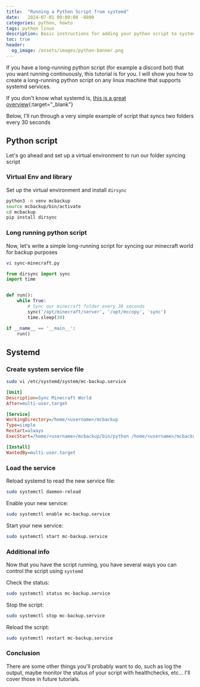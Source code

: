 ```yaml
---
title:  "Running a Python Script from systemd"
date:   2024-07-01 00:00:00 -0800
categories: python, howto
tags: python linux
description: Basic instructions for adding your python script to systemd for long running processes
toc: true
header:
  og_image: /assets/images/python-banner.png
---
```


If you have a long-running python script (for example a discord bot) that you want running continuously, this tutorial is for you.
I will show you how to create a long-running python script on any linux machine that supports systemd services.

If you don't know what systemd is, [this is a great overview](https://www.linux.com/training-tutorials/understanding-and-using-systemd/){:target="_blank"}

Below, I'll run through a very simple example of script that syncs two folders every 30 seconds

## Python script

Let's go ahead and set up a virtual environment to run our folder syncing script

### Virtual Env and library

Set up the virtual environment and install `dirsync`

```bash
python3 -m venv mcbackup
source mcbackup/bin/activate
cd mcbackup
pip install dirsync
```

### Long running python script

Now, let's write a simple long-running script for syncing our minecraft world for backup purposes

```bash
vi sync-minecraft.py
```

```python
from dirsync import sync
import time


def run():
    while True:
        # Sync our minecraft folder every 30 seconds
        sync('/opt/minecraft/server', '/opt/mccopy', 'sync')
        time.sleep(30)

if __name__ == '__main__':
    run()
```

## Systemd

### Create system service file
```bash
sudo vi /etc/systemd/system/mc-backup.service
```

```ini
[Unit]
Description=Sync Minecraft World
After=multi-user.target

[Service]
WorkingDirectory=/home/<username>/mcbackup
Type=simple
Restart=always
ExecStart=/home/<username>/mcbackup/bin/python /home/<username>/mcbackup/sync-minecraft.py

[Install]
WantedBy=multi-user.target
```

### Load the service

Reload systemd to read the new service file:

```bash
sudo systemctl daemon-reload
```

Enable your new service:

```bash
sudo systemctl enable mc-backup.service
```

Start your new service:

```bash
sudo systemctl start mc-backup.service
```

### Additional info

Now that you have the script running, you have several ways you can control the script using `systemd`

Check the status:

```bash
sudo systemctl status mc-backup.service
```

Stop the script:
```bash
sudo systemctl stop mc-backup.service
```

Reload the script:
```bash
sudo systemctl restart mc-backup.service
```

### Conclusion

There are some other things you'll probably want to do, such as log the output, maybe monitor the status of your script with healthchecks, etc...  I'll cover those in future tutorials.

